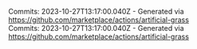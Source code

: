 Commits: 2023-10-27T13:17:00.040Z - Generated via https://github.com/marketplace/actions/artificial-grass
<br>
Commits: 2023-10-27T13:17:00.040Z - Generated via https://github.com/marketplace/actions/artificial-grass
<br>
